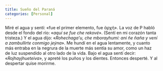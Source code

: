 ```yaml
---
title: Sueño del Paraná
categories: [Personal]
---
```


Miré el agua y sentí: «fue el primer elemento, fue ἀρχή». La voz de P habló
desde el fondo del río: «*aquí se fue che rekové*». (Sentí en mi corazón tanta
tristeza.) Y el agua dijo: «*Rohechaga'u, che mborayhumí: ani ñe ñaña y vení a
zambullirte conmigo jeýna*». Me hundí en el agua lentamente, y cuanto más
entraba en la negrura de la muerte más sentía su amor, como un haz de luz
suspendido al otro lado de la vida. Bajo el agua sentí decir:
«*Rojhayjhueteiva*», y apreté los puños y los dientes. Entonces desperté. Y al
despertar quise morirme.



